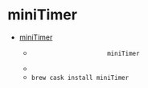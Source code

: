 # miniTimer
- [miniTimer](http://kevingessner.com/software/minitimer/)
  -                          miniTimer
  - 
  - `brew cask install miniTimer`
